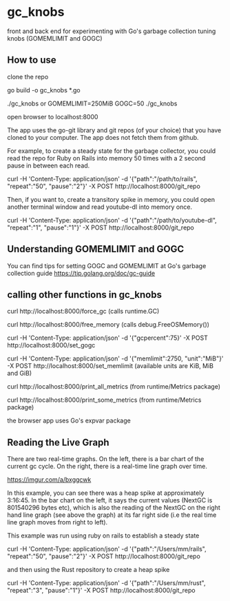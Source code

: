 # gc_knobs
front and back end for experimenting with Go's garbage collection tuning knobs (GOMEMLIMIT and GOGC)
## How to use
<p>clone the repo</p>
<p>go build -o gc_knobs *.go</p>
<p>./gc_knobs  or  GOMEMLIMIT=250MiB GOGC=50 ./gc_knobs</p>
<p>open browser to localhost:8000 </p>

The app uses the go-git library and git repos (of your choice) that you have cloned to your computer.  The app does not fetch them from github.

For example, 
to create a steady state for the garbage collector, you could read the repo for Ruby on Rails into memory 50 times with a 2 second pause in between each read.

curl -H 'Content-Type: application/json' -d '{"path":"/path/to/rails", "repeat":"50", "pause":"2"}' -X POST  http://localhost:8000/git_repo

Then, if you want to, create a transitory spike in memory, you could open another terminal window and read youtube-dl into memory once.

<p>curl -H 'Content-Type: application/json' -d '{"path":"/path/to/youtube-dl", "repeat":"1", "pause":"1"}' -X POST  http://localhost:8000/git_repo</p>

## Understanding GOMEMLIMIT and GOGC
You can find tips for setting GOGC and GOMEMLIMIT at Go's garbage collection guide https://tip.golang.org/doc/gc-guide

## calling other functions in gc_knobs 

curl http://localhost:8000/force_gc  (calls runtime.GC)

curl http://localhost:8000/free_memory (calls debug.FreeOSMemory())

curl -H 'Content-Type: application/json' -d '{"gcpercent":75}' -X POST http://localhost:8000/set_gogc

curl -H 'Content-Type: application/json' -d '{"memlimit":2750, "unit":"MiB"}' -X POST http://localhost:8000/set_memlimit    (available units are KiB, MiB and GiB)

curl http://localhost:8000/print_all_metrics  (from runtime/Metrics package)

curl http://localhost:8000/print_some_metrics   (from runtime/Metrics package)

the browser app uses Go's expvar package 

## Reading the Live Graph
There are two real-time graphs. On the left, there is a bar chart of the current gc cycle. On the right, there is a real-time line graph over time. 

https://imgur.com/a/bxggcwk 

In this example, you can see there was a heap spike at approximately 3:16:45. In the bar chart on the left, it says the current values (NextGC is 801540296 bytes etc), which is also the reading of the NextGC on the right hand line graph (see above the graph) at its far right side (i.e the real time line graph moves from right to left). 

This example was run using ruby on rails to establish a steady state

curl -H 'Content-Type: application/json' -d '{"path":"/Users/mm/rails", "repeat":"50", "pause":"2"}' -X POST  http://localhost:8000/git_repo

and then using the Rust repository to create a heap spike

curl -H 'Content-Type: application/json' -d '{"path":"/Users/mm/rust", "repeat":"3", "pause":"1"}' -X POST  http://localhost:8000/git_repo

